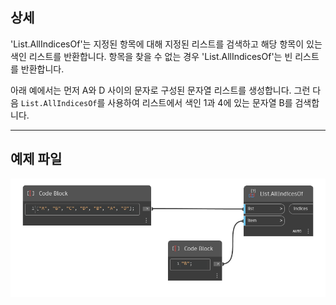## 상세
'List.AllIndicesOf'는 지정된 항목에 대해 지정된 리스트를 검색하고 해당 항목이 있는 색인 리스트를 반환합니다. 항목을 찾을 수 없는 경우 'List.AllIndicesOf'는 빈 리스트를 반환합니다.

아래 예에서는 먼저 A와 D 사이의 문자로 구성된 문자열 리스트를 생성합니다. 그런 다음 `List.AllIndicesOf`를 사용하여 리스트에서 색인 1과 4에 있는 문자열 B를 검색합니다.
___
## 예제 파일

![List.AllIndicesOf](./DSCore.List.AllIndicesOf_img.jpg)
